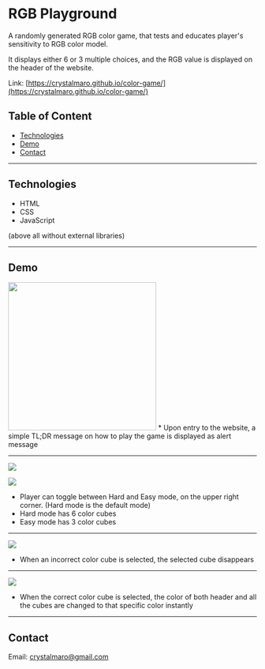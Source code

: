 # RGB Playground

A randomly generated RGB color game, that tests and educates player's sensitivity to RGB color model.

It displays either 6 or 3 multiple choices, and the RGB value is displayed on the header of the website.

Link: [https://crystalmaro.github.io/color-game/](https://crystalmaro.github.io/color-game/)

## Table of Content
* [Technologies](#Technologies)
* [Demo](#Demo)
* [Contact](#Contact)

---
## Technologies
* HTML
* CSS
* JavaScript

(above all without external libraries)

---
## Demo
<img src="https://i.imgur.com/47H3JaU.png" width="300" />
* Upon entry to the website, a simple TL;DR message on how to play the game is displayed as alert message

---
![](https://i.imgur.com/1uwxPYt.png)

![](https://i.imgur.com/iRyIfjp.png)
* Player can toggle between Hard and Easy mode, on the upper right corner. (Hard mode is the default mode)
* Hard mode has 6 color cubes
* Easy mode has 3 color cubes
---
![](https://i.imgur.com/ZqHhKUR.png)
* When an incorrect color cube is selected, the selected cube disappears
--- 
![](https://i.imgur.com/YAoALjh.png)
* When the correct color cube is selected, the color of both header and all the cubes are changed to that specific color instantly

---
## Contact
Email: [crystalmaro@gmail.com](mailto:crystalmaro@gmail.com)
